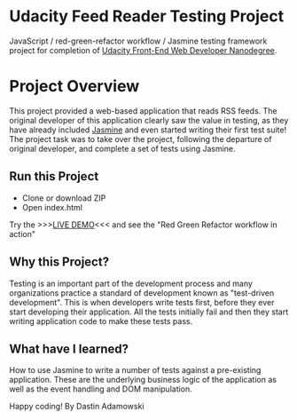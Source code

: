 # Udacity Feed Reader Testing Project

JavaScript / red-green-refactor workflow / Jasmine testing framework project for completion of [Udacity Front-End Web Developer Nanodegree](https://eu.udacity.com/course/front-end-web-developer-nanodegree--nd001?v=fe1).


# Project Overview

This project provided a web-based application that reads RSS feeds. The original developer of this application clearly saw the value in testing, as they have already included [Jasmine](http://jasmine.github.io/) and even started writing their first test suite! The project task was to take over the project, following the departure of original developer, and complete a set of tests using Jasmine.


## Run this Project

  * Clone or download ZIP
  * Open index.html

Try the                      >>>[LIVE DEMO](https://dastinadamowski.github.io/udacity-jasmine-testing/)<<< and see the "Red Green Refactor workflow in action"


## Why this Project?

Testing is an important part of the development process and many organizations practice a standard of development known as "test-driven development". This is when developers write tests first, before they ever start developing their application. All the tests initially fail and then they start writing application code to make these tests pass.


## What have I learned?

How to use Jasmine to write a number of tests against a pre-existing application. These are the underlying business logic of the application as well as the event handling and DOM manipulation.


Happy coding!
By Dastin Adamowski
